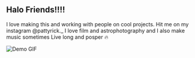 ## Halo Friends!!!!
I love making this and working with people on cool projects.
Hit me on my instagram @pattyrick._
I love film and astrophotography and I also make music sometimes
Live long and posper :fire:

![Demo GIF](https://media.giphy.com/media/3o7TKtnuHOHHUjR38Y/giphy.gif)
